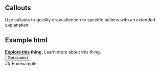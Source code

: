 ## Callouts

Use callouts to quickly draw attention to specific actions with an extended explanation.

## Example html
<div class="callout">
  <div class="callout-content">
    <strong>Explore this thing.</strong> Learn more about this thing.
  </div>

  <div class="callout-secondary">
    <button class="btn btn-primary">Get started</button>
  </div>
</div>
## Endexample
